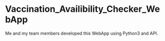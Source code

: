 # Vaccination_Availibility_Checker_WebApp
Me and my team members developed this WebApp using Python3 and API.
